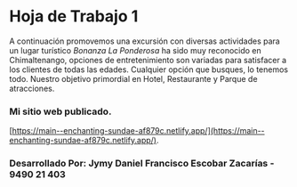# Hoja de Trabajo 1
A continuación promovemos una excursión con diversas actividades para un lugar turístico *Bonanza La Ponderosa* ha sido muy reconocido en Chimaltenango, opciones de entretenimiento son variadas para satisfacer a los clientes de todas las edades. Cualquier opción que busques, lo tenemos todo. Nuestro objetivo primordial en Hotel, Restaurante y Parque de atracciones.

### Mi sitio web publicado.
[https://main--enchanting-sundae-af879c.netlify.app/](https://main--enchanting-sundae-af879c.netlify.app/).

### Desarrollado Por: Jymy Daniel Francisco Escobar Zacarías - 9490 21 403
